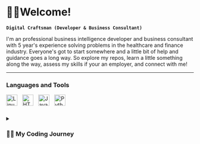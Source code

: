 # 👋🏼Welcome!

**`Digital Craftsman (Developer & Business Consultant)`**

I'm an professional business intelligence developer and business consultant with 5 year's experience solving problems in the healthcare and finance industry. Everyone's got to start somewhere and a little bit of help and guidance goes a long way. So explore my repos, learn a little something along the way, assess my skills if your an employer, and connect with me!


---

### Languages and Tools

<img align="left" alt="Linux" width="30px" style="padding-right:10px;" src="https://cdn.jsdelivr.net/gh/devicons/devicon/icons/linux/linux-original.svg" />
<img align="left" alt="HTML" width="30px" style="padding-right:10px;" src="https://cdn.jsdelivr.net/gh/devicons/devicon/icons/html5/html5-plain.svg" />
<img align="left" alt="JavaScript" width="30px" style="padding-right:10px;" src="https://cdn.jsdelivr.net/gh/devicons/devicon/icons/javascript/javascript-plain.svg" />
<img align="left" alt="Python" width="30px" style="padding-right:10px;" src="https://cdn.jsdelivr.net/gh/devicons/devicon/icons/python/python-plain.svg" />
<br />


#

<details>
 <summary><h3>👨‍💻 My Coding Journey</h3></summary>
   I started my coding journey as a computer science student with a passion to learn everything I could about this programming world - code, unix, linux, theory. And all the while, teaching myself iOS development with a dream to build my own app, but that soon got overshadowed by my desire to excel in Java. https://www.youtube.com/watch?v=9A8sQZDRn5o


